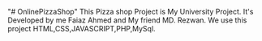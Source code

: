 "# OnlinePizzaShop" 
This Pizza shop Project is My University Project. It's Developed by me Faiaz Ahmed and My friend MD. Rezwan. We use this project HTML,CSS,JAVASCRIPT,PHP,MySql.

